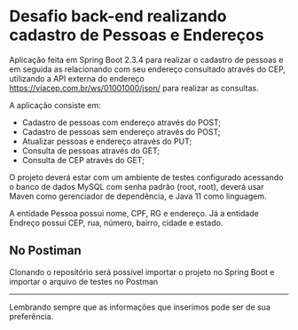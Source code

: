 # Desafio back-end realizando cadastro de Pessoas e Endereços

Aplicação feita em Spring Boot 2.3.4 para realizar o cadastro de pessoas e em seguida as relacionando com seu endereço consultado através do CEP, utilizando a API externa do endereço https://viacep.com.br/ws/01001000/json/ para realizar as consultas.

A aplicação consiste em:
- Cadastro de pessoas com endereço através do POST;
- Cadastro de pessoas sem endereço através do POST;
- Atualizar pessoas e endereço através do PUT;
- Consulta de pessoas através do GET;
- Consulta de CEP através do GET;

O projeto deverá estar com um ambiente de testes configurado acessando o banco de dados MySQL com senha padrão (root, root), deverá usar Maven como gerenciador de dependência, e Java 11 como linguagem.

A entidade Pessoa possui nome, CPF, RG e endereço. Já a entidade Endreço possui CEP, rua, número, bairro, cidade e estado.

   No Postiman
   ---
   
   Clonando o repositório será possível importar o projeto no Spring Boot e importar o arquivo de testes no Postman
   
---

Lembrando sempre que as informações que inserimos pode ser de sua preferência. 
